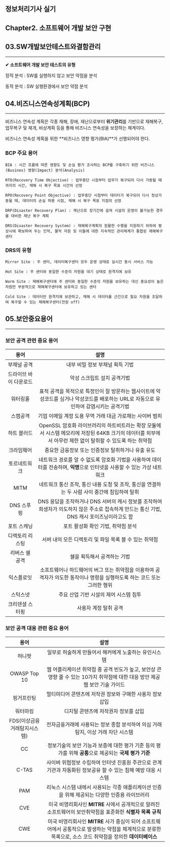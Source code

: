 ## 정보처리기사 실기

## Chapter2. 소프트웨어 개발 보안 구현

## 03.SW개발보안테스트와결함관리

<hr>

**✔ 소프트웨어 개발 보안 테스트의 유형**

정적 분석 : SW를 실행하지 않고 보안 약점을 분석

동적 분석 : SW 실행환경에서 보안 약점 분석

## 04.비즈니스연속성계획(BCP)

<hr>

비즈니스 연속성 계획은 각종 재해, 장애, 재난으로부터 **위기관리**를 기반으로 재해복구, 업무복구 및 재개, 비상계획 등을 통해 비즈니스 연속성을 보장하는 체계이다.

비즈니스 연속성 계획을 위한 **비즈니스 영향 평가(BIA)**가 선행되어야 한다.

### BCP 주요 용어

```
BIA : 시간 흐름에 따른 영향도 및 손실 평가 조사하는 BCP를 구축하기 위한 비즈니스(Busines) 영향(Impact) 분석(Analysis)

RTO(Recovery Time Objective) : 업무중단 시점부터 업무가 복구되어 다시 가동될 때까지의 시간, 재해 시 복구 목표 시간의 선정

RPO(Recovery Point Objective) : 업무중단 시점부터 데이터가 복구되어 다시 정상가동될 때, 데이터의 손실 허용 시점, 재해 시 복구 목표 지점의 선정

DRP(Disaster Recovery Plan) : 재난으로 장기간에 걸쳐 시설의 운영이 불가능한 경우를 대비한 재난 복구 계획

DRS(Disaster Recovery System) : 재해복구계획의 원활한 수행을 지원하기 위하여 평상시에 확보하여 두는 인적, 물적 자원 및 이들에 대한 지속적인 관리체계가 통합된 재해복구센터
```

### DRS의 유형

```
Mirror Site : 주 센터, 데이터복구센터 모두 운영 상태로 실시간 동시 서비스 가능

Hot Site : 주 센터와 동일한 수준의 자원을 대기 상태로 원격지에 보유

Warm Site : 재해복구센터에 주 센터와 동일한 수준의 자원을 보유하는 대신 중요성이 높은 자원만 부분적으로 재해복구센터에 보유하고 있는 센터

Cold Site : 데이터만 원격지에 보관하고, 재해 시 데이터를 근간으로 필요 자원을 조달하여 복구할 수 있는 재해복구센터(전원 off)
```

## 05.보안중요용어

<hr>

### 보안 공격 관련 중요 용어

|용어|설명|
|:--:|:--:|
|부채널 공격|내부 비밀 정보 부채널 획득 기법|
|드라이브 바이 다운로드|악성 스크립트 설치 공격기법|
|워터링홀|표적 공격을 목적으로 특정인이 잘 방문하는 웹사이트에 악성코드를 심거나 악성코드를 배포하는 URL로 자동으로 유인하여 감염시키는 공격기법|
|스캠공격|기업 이메일 계정 도용 무역 거래 대금 가로채는 사이버 범죄|
|하트 블러드|OpenSSL 암호화 라이브러리의 하트비트라는 확장 모듈에서 시스템 메모리에 저장된 64KB 크기의 데이터를 외부에서 아무런 제한 없이 탈취할 수 있도록 하는 취약점|
|크라임웨어|중요한 금융정보 또는 인증정보 탈취하거나 유출 유도|
|토르네트워크|네트워크 경로를 알 수 없도록 암호화 기법을 사용하여 데이터를 전송하며, **익명**으로 인터넷을 사용할 수 있는 가상 네트워크|
|MITM|네트워크 통신 조작, 통신 내용 도청 및 조작, 통신을 연결하는 두 사람 사이 중간에 침입하여 탈취|
|DNS 스푸핑|DNS 응답을 조작하거나 DNS 서버의 캐시 정보를 조작하여 희생자가 의도하지 않은 주소로 접속하게 만드는 통신 기법, DNS 캐시 포이즈닝이라고도 함|
|포트 스캐닝|포트 활성화 확인 기법, 취약점 분석|
|디렉토리 리스팅|서버 내의 모든 디렉토리 및 파일 목록 볼 수 있는 취약점|
|리버스 쉘 공격|쉘을 획득해서 공격하는 기법|
|익스플로잇|소프트웨어나 하드웨어의 버그 또는 취약점을 이용하여 공격자가 의도한 동작이나 명령을 실행하도록 하는 코드 또는 그러한 행위|
|스턱스넷|주요 산업 기반 시설의 제어 시스템 침투|
|크리덴셜 스터핑|사용자 계정 탈취 공격|

### 보안 공격 대응 관련 중요 용어

|용어|설명|
|:--:|:--:|
|허니팟|일부로 허술하게 만들어서 해커에게 노출하는 유인시스템|
|OWASP Top 10|웹 어플리케이션 취약점 중 공격 빈도가 높고, 보안상 큰 영향 줄 수 있는 10가지 취약점에 대한 대응 방안 제공 웹 보안 기술 가이드|
|핑거프린팅|멀티미디어 콘텐츠에 저작권 정보와 구매한 사용자 정보 삽입|
|워터마킹|디지털 콘텐츠에 저작권자 정보를 삽입|
|FDS(이상금융거래탐지시스템)|전자금융거래에 사용되는 정보 종합 분석하여 의심 거래 탐지, 이상 거래 차단 시스템|
|CC|정보기술의 보안 기능과 보증에 대한 평가 기준 등의 평가를 위해 **공통**으로 제공되는 **국제 평가 기준**|
|C-TAS|사이버 위협정보 수립하여 인터넷 진흥원 주관으로 관계기관과 자동화된 정보공유 할 수 있는 침해 예방 대응 시스템|
|PAM|리눅스 시스템 내에서 사용되는 각종 애플리케이션 인증을 위해 제공되는 다양한 인증용 라이브러리|
|CVE|미국 비영리회사인 **MITRE** 사에서 공개적으로 알려진 소프트웨어의 보안취약점을 표준화한 **식별자 목록 규칙**|
|CWE|미국 비영리회사인 **MITRE** 사가 중심이 되어 소프트웨어에서 공통적으로 발생하는 약점을 체계적으로 분류한 목록으로, 소스 코드 취약점을 정의한 **데이터베이스**|